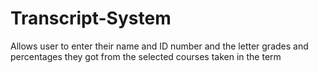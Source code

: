# Transcript-System
Allows user to enter their name and ID number and the letter grades and percentages they got from the selected courses taken in the term
